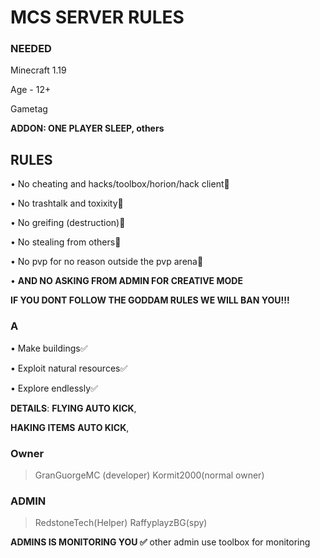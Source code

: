 # **MCS** SERVER RULES 

### **NEEDED**

Minecraft 1.19

Age - 12+ 

Gametag 

**ADDON: ONE PLAYER SLEEP, others**

## **RULES**

• No cheating and hacks/toolbox/horion/hack client🚫

• No trashtalk and toxixity🚫

• No greifing (destruction)🚫

• No stealing from others🚫

• No pvp for no reason outside the pvp arena🚫

• **AND NO ASKING FROM ADMIN FOR CREATIVE MODE**

**IF YOU DONT FOLLOW THE GODDAM RULES WE WILL BAN YOU!!!**

### A

• Make buildings✅

• Exploit natural resources✅

• Explore endlessly✅ 


**DETAILS**: **FLYING AUTO KICK**,

**HAKING ITEMS** **AUTO KICK**,

### Owner

> GranGuorgeMC (developer)
> Kormit2000(normal owner)

### ADMIN

> RedstoneTech(Helper)
> RaffyplayzBG(spy)

**ADMINS IS MONITORING YOU ✅** other admin use toolbox for monitoring 


